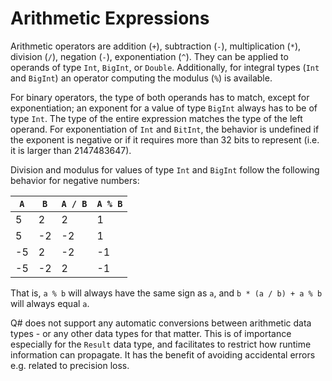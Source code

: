 # Arithmetic Expressions

Arithmetic operators are addition (`+`), subtraction (`-`), multiplication (`*`), division (`/`), negation (`-`), exponentiation (`^`). 
They can be applied to operands of type `Int`, `BigInt`, or `Double`. Additionally, for integral types (`Int` and `BigInt`) an operator computing the modulus (`%`) is available. 

For binary operators, the type of both operands has to match, except for exponentiation; an exponent for a value of type `BigInt` always has to be of type `Int`. 
The type of the entire expression matches the type of the left operand. 
For exponentiation of `Int` and `BitInt`, the behavior is undefined if the exponent is negative or if it requires more than 32 bits to represent (i.e. it is larger than 2147483647). 

Division and modulus for values of type `Int` and `BigInt` follow the following behavior for
negative numbers:

 `A` | `B` | `A / B` | `A % B`
---------|----------|---------|---------
 5 | 2 | 2 | 1
 5 | -2 | -2 | 1
 -5 | 2 | -2 | -1
 -5 | -2 | 2 | -1

That is, `a % b` will always have the same sign as `a`,
and `b * (a / b) + a % b` will always equal `a`.

Q# does not support any automatic conversions between arithmetic data types - or any other data types for that matter. This is of importance especially for the `Result` data type, and facilitates to restrict how runtime information can propagate. It has the benefit of avoiding accidental errors e.g. related to precision loss. 



